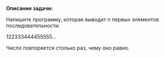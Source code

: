 **Описание задачи:**

Напишите программу, которая выводит n первых элементов последовательности:

122333444455555…

Число повторяется столько раз, чему оно равно.